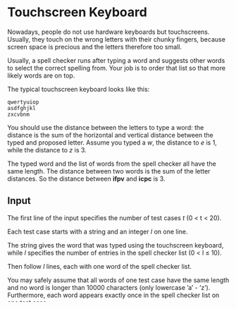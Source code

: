 # Touchscreen Keyboard

Nowadays, people do not use hardware keyboards but touchscreens. Usually, they touch on the wrong letters with their chunky fingers, because screen space is precious and the letters therefore too small.

Usually, a spell checker runs after typing a word and suggests other words to select the correct spelling from. Your job is to order that list so that more likely words are on top.

The typical touchscreen keyboard looks like this:

```
qwertyuiop
asdfghjkl
zxcvbnm
```

You should use the distance between the letters to type a word: the distance is the sum of the horizontal and vertical distance between the typed and proposed letter. Assume you typed a *w*, the distance to *e* is 1, while the distance to *z* is 3.

The typed word and the list of words from the spell checker all have the same length. The distance between two words is the sum of the letter distances. So the distance between **ifpv** and **icpc** is 3.

## Input

The first line of the input specifies the number of test cases *t* (0 < t < 20). 

Each test case starts with a string and an integer *l* on one line. 

The string gives the word that was typed using the touchscreen keyboard, while *l* specifies the number of entries in the spell checker list (0 < l ≤ 10). 

Then follow *l* lines, each with one word of the spell checker list. 

You may safely assume that all words of one test case have the same length and no word is longer than 10000 characters (only lowercase ’a’ - ’z’). Furthermore, each word appears exactly once in the spell checker list on one test case.

## Output

For each test case, print the list of words sorted by their distance ascending. 

If two words have the same distance, sort them alphabetically. Print the distance of each word in the same line.

### Sample input (data/projects/keyboard/sample.in)

```
2
ifpv 3
iopc
icpc
gcpc
edc 5
wsx
edc
rfv
plm
qed
```

### Sample output (tests/projects/keyboard/sample.out)

```
icpc 3
gcpc 7
iopc 7
edc 0
rfv 3
wsx 3
qed 4
plm 17
```
